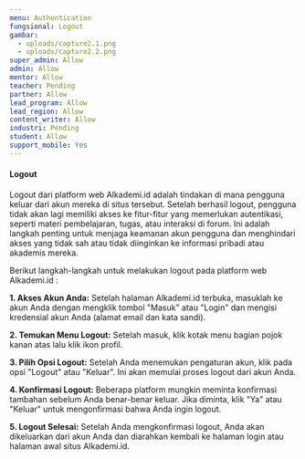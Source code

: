 ```yaml
---
menu: Authentication
fungsional: Logout
gambar:
  - uploads/capture2.1.png
  - uploads/capture2.2.png
super_admin: Allow
admin: Allow
mentor: Allow
teacher: Pending
partner: Allow
lead_program: Allow
lead_region: Allow
content_writer: Allow
industri: Pending
student: Allow
support_mobile: Yes
---
```

#### L﻿ogout

Logout dari platform web Alkademi.id adalah tindakan di mana pengguna keluar dari akun mereka di situs tersebut. Setelah berhasil logout, pengguna tidak akan lagi memiliki akses ke fitur-fitur yang memerlukan autentikasi, seperti materi pembelajaran, tugas, atau interaksi di forum. Ini adalah langkah penting untuk menjaga keamanan akun pengguna dan menghindari akses yang tidak sah atau tidak diinginkan ke informasi pribadi atau akademis mereka.

B﻿erikut langkah-langkah untuk melakukan logout pada platform web Alkademi.id :

**1. Akses Akun Anda:** Setelah halaman Alkademi.id terbuka, masuklah ke akun Anda dengan mengklik tombol "Masuk" atau "Login" dan mengisi kredensial akun Anda (alamat email dan kata sandi).

**2. Temukan Menu Logout:** Setelah masuk, klik kotak menu bagian pojok kanan atas lalu klik ikon profil.

**3. Pilih Opsi Logout:** Setelah Anda menemukan pengaturan akun, klik pada opsi "Logout" atau "Keluar". Ini akan memulai proses logout dari akun Anda.

**4. Konfirmasi Logout:** Beberapa platform mungkin meminta konfirmasi tambahan sebelum Anda benar-benar keluar. Jika diminta, klik "Ya" atau "Keluar" untuk mengonfirmasi bahwa Anda ingin logout.

**5. Logout Selesai:** Setelah Anda mengkonfirmasi logout, Anda akan dikeluarkan dari akun Anda dan diarahkan kembali ke halaman login atau halaman awal situs Alkademi.id.